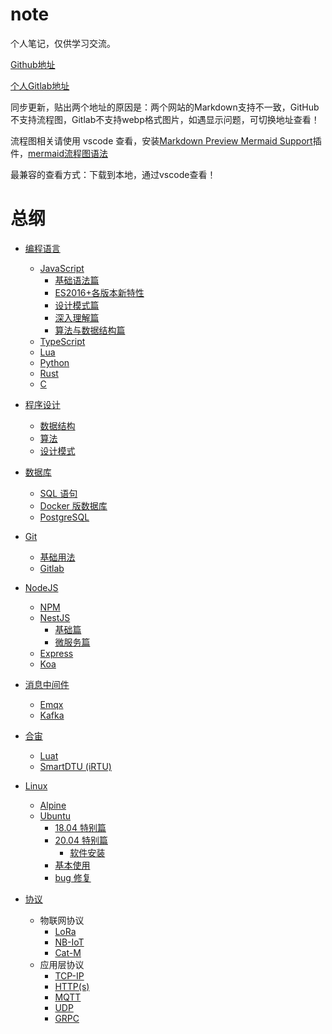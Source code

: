 # note

个人笔记，仅供学习交流。

[Github地址](https://github.com/IricBing/note)

[个人Gitlab地址](https://git.virtualbing.cn/Iric/note)

同步更新，贴出两个地址的原因是：两个网站的Markdown支持不一致，GitHub不支持流程图，Gitlab不支持webp格式图片，如遇显示问题，可切换地址查看！

流程图相关请使用 vscode 查看，安装[Markdown Preview Mermaid Support](https://github.com/mjbvz/vscode-markdown-mermaid)插件，[mermaid流程图语法](https://www.cnblogs.com/q735613050/p/9368331.html)

最兼容的查看方式：下载到本地，通过vscode查看！

# 总纲

- [编程语言](编程语言/README.md)

  - [JavaScript](编程语言/JavaScript/README.md)
    - [基础语法篇](编程语言/JavaScript/基础语法/README.md)
    - [ES2016+各版本新特性](编程语言/JavaScript/ES2016+各版本新特性/README.md)
    - [设计模式篇](编程语言/JavaScript/设计模式/README.md)
    - [深入理解篇](编程语言/JavaScript/深入理解/README.md)
    - [算法与数据结构篇](编程语言/JavaScript/算法与数据结构/README.md)
  - [TypeScript](编程语言/TypeScript/README.md)
  - [Lua](编程语言/Lua/README.md)
  - [Python](编程语言/Python/README.md)
  - [Rust](编程语言/Rust/README.md)
  - [C](编程语言/C/README.md)

- [程序设计](程序设计/README.md)

  - [数据结构](程序设计/数据结构/README.md)
  - [算法](程序设计/算法/README.md)
  - [设计模式](程序设计/设计模式/README.md)

- [数据库](数据库/README.md)

  - [SQL 语句](数据库/SQL/README.md)
  - [Docker 版数据库](数据库/Docker/README.md)
  - [PostgreSQL](数据库/PostgreSQL/README.md)

- [Git](Git/README.md)

  - [基础用法](Git/基本使用/README.md)
  - [Gitlab](Git/Gitlab/README.md)

- [NodeJS](NodeJS/README.md)

  - [NPM](NodeJS/NPM/README.md)
  - [NestJS](NodeJS/NestJS/README.md)
    - [基础篇](NodeJS/NestJS/基础篇/README.md)
    - [微服务篇](NodeJS/NestJS/微服务/README.md)
  - [Express](NodeJS/Express/README.md)
  - [Koa](NodeJS/Koa/README.md)

- [消息中间件](消息中间件/README.md)

  - [Emqx](消息中间件/Emqx/README.md)
  - [Kafka](消息中间件/Kafka/README.md)

- [合宙](合宙/README.md)

  - [Luat](合宙/Luat/README.md)
  - [SmartDTU (iRTU)](合宙/SmartDTU/README.md)

- [Linux](Linux/README.md)

  - [Alpine](Linux/Alpine/README.md)
  - [Ubuntu](Linux/Ubuntu/README.md)
    - [18.04 特别篇](Linux/Ubuntu/18.04/README.md)
    - [20.04 特别篇](Linux/Ubuntu/20.04/README.md)
      - [软件安装](Linux/Ubuntu/20.04/软件安装/README.md)
    - [基本使用](Linux/Ubuntu/基本使用/README.md)
    - [bug 修复](Linux/Ubuntu/bug修复/README.md)

- [协议](协议/README.md)
  - 物联网协议
    - [LoRa](协议/LoRa/README.md)
    - [NB-IoT](协议/NB-IoT/README.md)
    - [Cat-M](协议/Cat-M/README.md)
  - 应用层协议
    - [TCP-IP](协议/TCP-IP/README.md)
    - [HTTP(s)](<协议/HTTP(s)/README.md>)
    - [MQTT](协议/MQTT/README.md)
    - [UDP](协议/UDP/README.md)
    - [GRPC](协议/GRPC/README.md)
